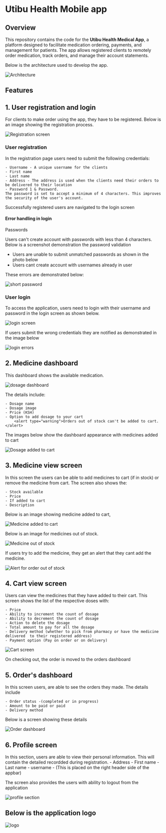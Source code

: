 # Utibu Health Mobile app

## Overview

This repository contains the code for the **Utibu Health Medical App**, a platform designed to facilitate medication ordering, payments, and management for patients. The app allows registered clients to remotely order medication, track orders, and manage their account statements.

Below is the architecture used to develop the app.

![Architecture](../utibu/images/Utibu%20Health%20System%20Architecture.png)

## Features

## 1. User registration and login

For clients to make order using the app, they have to be registered. Below is an image showing the registration process.

![Registration screen](../utibu/images/registration.jpg)

### User registration

In the registration page users need to submit the following credentials:

    - Username - A unique username for the clients
    - First name
    - Last name
    - Address - The address is used when the clients need their orders to be delivered to their location
    - Password 1 & Password.
    The password is set to accept a minimum of 4 characters. This improves the security of the user's account.

Successfully registered users are navigated to the login screen

#### Error handling in login

Passwords

Users can't create account with passwords with less than 4 characters. Below is a screenshot demonstration the password validation

- Users are unable to submit unmatched passwords as shown in the photo below
- Users cant create account with usernames already in user

These errors are demonstrated below:

![short password](../utibu/images/registration-errors.jpg)

### User login

To access the application, users need to login with their username and password in the login screen as shown below.

![login screen](../utibu/images/login.jpg)

If users submit the wrong credentials they are notified as demonstrated in the image below

![login errors](../utibu/images/no%20user.jpg)

## 2. Medicine dashboard

This dashboard shows the available medication.

![dosage dashboard](../utibu/images/dashboard.jpg)

The details include:

    - Dosage name
    - Dosage image
    - Price (KSH)
    - Option to add dosage to your cart
        <alert type="warning">Orders out of stock can't be added to cart.</alert>

The images below show the dashboard appearance with medicines added to cart

![Dosage added to cart](../utibu/images/dosage-view.jpg)

## 3. Medicine view screen

In this screen the users can be able to add medicines to cart (if in stock) or remove the medicine from cart. The screen also shows the:

    - Stock available
    - Price
    - If added to cart
    - Description

Below is an image showing medicine added to cart,

![Medicine added to cart](../utibu/images/added-to-cart.jpg)

Below is an image for medicines out of stock.

![Medicine out of stock](../utibu/images/out-of-stock-1.jpg)

If users try to add the medicine, they get an alert that they cant add the medicine.

![Alert for order out of stock](../utibu/images/out-of-stock.jpg)

## 4. Cart view screen

Users can view the medicines that they have added to their cart. This screen shows the list of the respective doses with:

    - Price
    - Ability to increment the count of dosage
    - Ability to decrement the count of dosage
    - Action to delete the dosage
    - Total amount to pay for all the dosage
    - Delivery method (whether to pick from pharmacy or have the medicine delivered  to their registered address)
    - Payment option (Pay on order or on delivery)

![Cart screen](../utibu/images/cart.jpg)

On checking out, the order is moved to the orders dashboard

## 5. Order's dashboard

In this screen users, are able to see the orders they made. The details include

    - Order status -(completed or in progress)
    - Amount to be paid or paid
    - Delivery method

Below is a screen showing these details

![Order dashboard](../utibu/images/orders.jpg)

## 6. Profile screen

In this section, users are able to view their personal information. This will contain the detailed recordded during registration. - Address - First name - Last name - username - (This is placed on the right header side of the appbar)

The screen also provides the users with ability to logout from the application

![profile section](../utibu/images/address.jpg)

## Below is the application logo

![logo](../utibu/images/logo.png)
